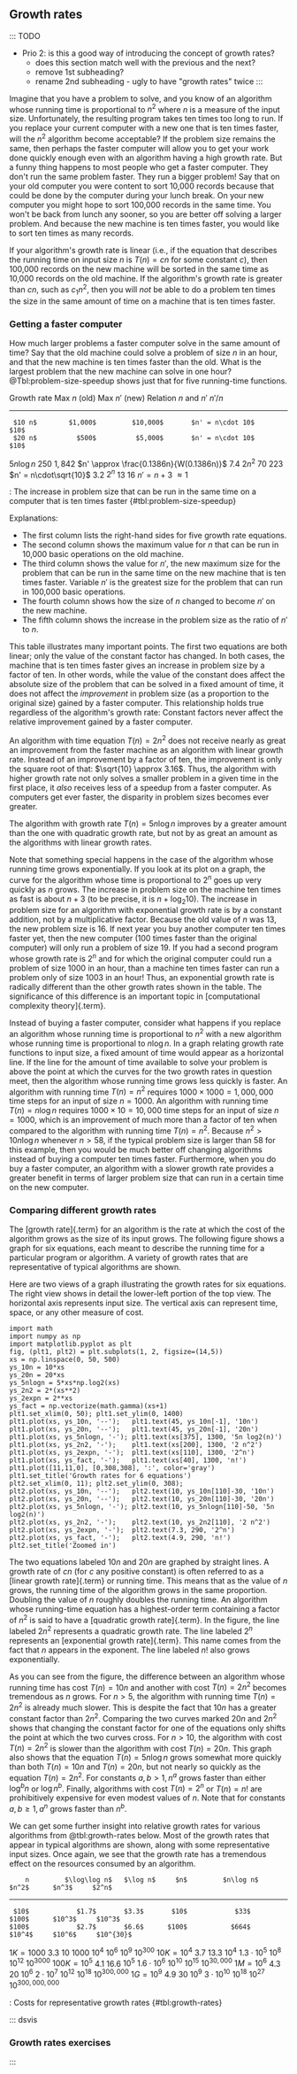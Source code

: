 
## Growth rates

::: TODO
- Prio 2: is this a good way of introducing the concept of growth rates?
    - does this section match well with the previous and the next?
    - remove 1st subheading?
    - rename 2nd subheading - ugly to have "growth rates" twice
:::

<!--
### Faster computer, or faster algorithm?
-->

Imagine that you have a problem to solve, and you know of an algorithm
whose running time is proportional to $n^2$ where $n$ is a measure of
the input size. Unfortunately, the resulting program takes ten times too
long to run. If you replace your current computer with a new one that is
ten times faster, will the $n^2$ algorithm become acceptable? If the
problem size remains the same, then perhaps the faster computer will
allow you to get your work done quickly enough even with an algorithm
having a high growth rate. But a funny thing happens to most people who
get a faster computer. They don't run the same problem faster. They run
a bigger problem! Say that on your old computer you were content to sort
10,000 records because that could be done by the computer during your
lunch break. On your new computer you might hope to sort 100,000 records
in the same time. You won't be back from lunch any sooner, so you are
better off solving a larger problem. And because the new machine is ten
times faster, you would like to sort ten times as many records.

If your algorithm's growth rate is linear (i.e., if the equation that
describes the running time on input size $n$ is $T(n) = cn$ for
some constant $c$), then 100,000 records on the new machine will be
sorted in the same time as 10,000 records on the old machine. If the
algorithm's growth rate is greater than $cn$, such as $c_1n^2$, then
you will *not* be able to do a problem ten times the size in the same
amount of time on a machine that is ten times faster.

### Getting a faster computer

How much larger problems a faster computer solve in the same amount of time?
Say that the old machine could solve a problem of size $n$ in an hour,
and that the new machine is ten times faster than the old.
What is the largest problem that the new machine can solve in one hour?
@Tbl:problem-size-speedup shows just that for five running-time functions.


  Growth rate    Max $n$ (old)   Max $n'$ (new)   Relation $n$ and $n'$                        $n'/n$
--------------- --------------- ----------------  ---------------------------------------- ---------------
     $10 n$        $1,000$         $10,000$       $n' = n\cdot 10$                               $10$
     $20 n$          $500$          $5,000$       $n' = n\cdot 10$                               $10$
 $5 n \log n$        $250$          $1,842$       $n' \approx \frac{0.1386n}{W(0.1386n)}$       $7.4$
    $2 n^2$           $70$            $223$       $n' = n\cdot\sqrt{10}$                        $3.2$
      $2^n$           $13$             $16$       $n' = n + 3$                               $\approx 1$

: The increase in problem size that can be run in the same time on a computer that is ten times faster {#tbl:problem-size-speedup}

Explanations:

- The first column lists the right-hand sides for five growth rate equations.
- The second column shows the maximum value for $n$ that can be run in 10,000 basic operations on the old machine.
- The third column shows the value for $n'$, the new maximum size for the problem that can be run in the same time on the new machine that is ten times faster.
  Variable $n'$ is the greatest size for the problem that can run in 100,000 basic operations.
- The fourth column shows how the size of $n$ changed to become $n'$ on the new machine.
- The fifth column shows the increase in the problem size as the ratio of $n'$ to $n$.

This table illustrates many important points. The first two equations
are both linear; only the value of the constant factor has changed. In
both cases, the machine that is ten times faster gives an increase in
problem size by a factor of ten. In other words, while the value of the
constant does affect the absolute size of the problem that can be solved
in a fixed amount of time, it does not affect the *improvement* in
problem size (as a proportion to the original size) gained by a faster
computer. This relationship holds true regardless of the algorithm's
growth rate: Constant factors never affect the relative improvement
gained by a faster computer.

An algorithm with time equation $T(n) = 2n^2$ does not receive
nearly as great an improvement from the faster machine as an algorithm
with linear growth rate. Instead of an improvement by a factor of ten,
the improvement is only the square root of that:
$\sqrt{10} \approx 3.16$. Thus, the algorithm with higher growth rate
not only solves a smaller problem in a given time in the first place, it
*also* receives less of a speedup from a faster computer. As computers
get ever faster, the disparity in problem sizes becomes ever greater.

The algorithm with growth rate $T(n) = 5 n \log n$ improves by
a greater amount than the one with quadratic growth rate, but not by as
great an amount as the algorithms with linear growth rates.

Note that something special happens in the case of the algorithm whose
running time grows exponentially. If you look at its plot on a graph,
the curve for the algorithm whose time is proportional to $2^n$ goes up
very quickly as $n$ grows. The increase in problem size on the machine
ten times as fast is about $n + 3$ (to be precise, it is
$n + \log_2 10$). The increase in problem size for an algorithm with
exponential growth rate is by a constant addition, not by a
multiplicative factor. Because the old value of $n$ was 13, the new
problem size is 16. If next year you buy another computer ten times
faster yet, then the new computer (100 times faster than the original
computer) will only run a problem of size 19. If you had a second
program whose growth rate is $2^n$ and for which the original computer
could run a problem of size 1000 in an hour, than a machine ten times
faster can run a problem only of size 1003 in an hour! Thus, an
exponential growth rate is radically different than the other growth
rates shown in the table. The significance of this difference is an
important topic in
[computational complexity theory]{.term}.

Instead of buying a faster computer, consider what happens if you
replace an algorithm whose running time is proportional to $n^2$ with a
new algorithm whose running time is proportional to $n \log n$. In a
graph relating growth rate functions to input size, a fixed amount of
time would appear as a horizontal line. If the line for the amount of
time available to solve your problem is above the point at which the
curves for the two growth rates in question meet, then the algorithm
whose running time grows less quickly is faster. An algorithm with
running time $T(n)=n^2$ requires $1000 \times 1000 = 1,000,000$
time steps for an input of size $n=1000$. An algorithm with running time
$T(n) = n \log n$ requires $1000 \times 10 = 10,000$ time steps
for an input of size $n = 1000$, which is an improvement of much more
than a factor of ten when compared to the algorithm with running time
$T(n) = n^2$. Because $n^2 > 10 n \log n$ whenever $n > 58$, if
the typical problem size is larger than 58 for this example, then you
would be much better off changing algorithms instead of buying a
computer ten times faster. Furthermore, when you do buy a faster
computer, an algorithm with a slower growth rate provides a greater
benefit in terms of larger problem size that can run in a certain time
on the new computer.


### Comparing different growth rates

The [growth rate]{.term} for an algorithm is the
rate at which the cost of the algorithm grows as the size of its input
grows. The following figure shows a graph for six equations, each meant
to describe the running time for a particular program or algorithm. A
variety of growth rates that are representative of typical algorithms
are shown.

Here are two views of a graph illustrating the growth rates for six equations.
The right view shows in detail the lower-left portion of the top view.
The horizontal axis represents input size. The vertical axis can
represent time, space, or any other measure of cost.

```{.matplotlib dpi=200}
import math
import numpy as np
import matplotlib.pyplot as plt
fig, (plt1, plt2) = plt.subplots(1, 2, figsize=(14,5))
xs = np.linspace(0, 50, 500)
ys_10n = 10*xs
ys_20n = 20*xs
ys_5nlogn = 5*xs*np.log2(xs)
ys_2n2 = 2*(xs**2)
ys_2expn = 2**xs
ys_fact = np.vectorize(math.gamma)(xs+1)
plt1.set_xlim(0, 50); plt1.set_ylim(0, 1400)
plt1.plot(xs, ys_10n, '--');   plt1.text(45, ys_10n[-1], '10n')
plt1.plot(xs, ys_20n, '--');   plt1.text(45, ys_20n[-1], '20n')
plt1.plot(xs, ys_5nlogn, '-'); plt1.text(xs[375], 1300, '5n log2(n)')
plt1.plot(xs, ys_2n2, '-');    plt1.text(xs[200], 1300, '2 n^2')
plt1.plot(xs, ys_2expn, '-');  plt1.text(xs[110], 1300, '2^n')
plt1.plot(xs, ys_fact, '-');   plt1.text(xs[40], 1300, 'n!')
plt1.plot([11,11,0], [0,308,308], ':', color='gray')
plt1.set_title('Growth rates for 6 equations')
plt2.set_xlim(0, 11); plt2.set_ylim(0, 308);
plt2.plot(xs, ys_10n, '--');   plt2.text(10, ys_10n[110]-30, '10n')
plt2.plot(xs, ys_20n, '--');   plt2.text(10, ys_20n[110]-30, '20n')
plt2.plot(xs, ys_5nlogn, '-'); plt2.text(10, ys_5nlogn[110]-50, '5n log2(n)')
plt2.plot(xs, ys_2n2, '-');    plt2.text(10, ys_2n2[110], '2 n^2')
plt2.plot(xs, ys_2expn, '-');  plt2.text(7.3, 290, '2^n')
plt2.plot(xs, ys_fact, '-');   plt2.text(4.9, 290, 'n!')
plt2.set_title('Zoomed in')
```

<!--
<inlineav id="GrowthRatesCON" src="AlgAnal/GrowthRatesCON.js" script="DataStructures/Plot.js" name="DataStructures/Plot.js AlgAnal/GrowthRatesCON" links="AlgAnal/GrowthRatesCON.css" height="450px" static/>

<inlineav id="GrowthRatesZoomCON" src="AlgAnal/GrowthRatesZoomCON.js" script="DataStructures/Plot.js" name="DataStructures/Plot.js AlgAnal/GrowthRatesZoomCON" links="AlgAnal/GrowthRatesZoomCON.css" height="420px" static/>
-->


The two equations labeled $10n$ and $20n$ are graphed by straight lines.
A growth rate of $cn$ (for $c$ any positive constant) is often referred
to as a [linear growth rate]{.term} or running
time. This means that as the value of $n$ grows, the running time of the
algorithm grows in the same proportion. Doubling the value of $n$
roughly doubles the running time. An algorithm whose running-time
equation has a highest-order term containing a factor of $n^2$ is said
to have a [quadratic growth rate]{.term}. In the
figure, the line labeled $2n^2$ represents a quadratic growth rate. The
line labeled $2^n$ represents an
[exponential growth rate]{.term}. This name
comes from the fact that $n$ appears in the exponent. The line labeled
$n!$ also grows exponentially.

As you can see from the figure, the difference between an algorithm
whose running time has cost $T(n) = 10n$ and another with cost
$T(n) = 2n^2$ becomes tremendous as $n$ grows. For $n > 5$, the
algorithm with running time $T(n) = 2n^2$ is already much
slower. This is despite the fact that $10n$ has a greater constant
factor than $2n^2$. Comparing the two curves marked $20n$ and $2n^2$
shows that changing the constant factor for one of the equations only
shifts the point at which the two curves cross. For $n>10$, the
algorithm with cost $T(n) = 2n^2$ is slower than the algorithm
with cost $T(n) = 20n$. This graph also shows that the equation
$T(n) = 5 n \log n$ grows somewhat more quickly than both
$T(n) = 10 n$ and $T(n) = 20 n$, but not nearly so
quickly as the equation $T(n) = 2n^2$. For constants
$a, b > 1, n^a$ grows faster than either $\log^b n$ or $\log n^b$.
Finally, algorithms with cost $T(n) = 2^n$ or
$T(n) = n!$ are prohibitively expensive for even modest values
of $n$. Note that for constants $a, b \geq 1, a^n$ grows faster than
$n^b$.

We can get some further insight into relative growth rates for various
algorithms from @tbl:growth-rates below. Most of the growth rates that
appear in typical algorithms are shown, along with some representative
input sizes. Once again, we see that the growth rate has a tremendous
effect on the resources consumed by an algorithm.


        n         $\log\log n$   $\log n$     $n$         $n\log n$       $n^2$      $n^3$     $2^n$
---------------- -------------- ---------- ---------- -----------------  ---------  ---------- --------------------
     $10$            $1.7$       $3.3$       $10$            $33$        $100$      $10^3$     $10^3$
    $100$            $2.7$       $6.6$      $100$           $664$        $10^4$     $10^6$     $10^{30}$
  $1K = 1000$        $3.3$        $10$     $1000$          $10^4$        $10^6$     $10^9$     $10^{300}$
 $10K = 10^4$        $3.7$      $13.3$     $10^4$     $1.3\cdot 10^5$    $10^8$     $10^{12}$  $10^{3000}$
$100K = 10^5$        $4.1$      $16.6$     $10^5$     $1.6\cdot 10^6$    $10^{10}$  $10^{15}$  $10^{30,000}$
  $1M = 10^6$        $4.3$        $20$     $10^6$     $2\cdot 10^7$      $10^{12}$  $10^{18}$  $10^{300,000}$
  $1G = 10^9$        $4.9$        $30$     $10^9$     $3\cdot 10^{10}$   $10^{18}$  $10^{27}$  $10^{300,000,000}$

: Costs for representative growth rates {#tbl:growth-rates}


::: dsvis
### Growth rates exercises

<avembed id="CompareGrowth" src="AlgAnal/CompareGrowth.html" type="ka" name="Comparing Growth Rates Exercise"/>

<avembed id="GrowthRatesPRO" src="AlgAnal/GrowthRatesPRO.html" type="ka" name="Growth Rates Ordering Exercise"/>
:::

<!-- TODO
To make students more engaged in the GrowthRates exercise, we may need a
tool that allows students to input two growth rate functions. Then the
tool should plot the graph of both functions and mark their crossing
point. The student also should be allowed to play with the constant
values for both functions and see that this only changes the crossing
point but doesn't change which function grows faster than the other.
-->

